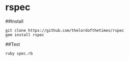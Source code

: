 # rspec

##Install

	git clone https://github.com/thelordofthetimes/rspec
	gem install rspec

##Test

	ruby spec.rb

